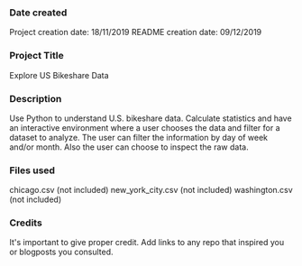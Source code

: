 ### Date created

Project creation date: 18/11/2019
README creation date:  09/12/2019

### Project Title
Explore US Bikeshare Data

### Description
Use Python to understand U.S. bikeshare data. Calculate statistics and have an
interactive environment where a user chooses the data and filter for a dataset
to analyze. The user can filter the information by day of week and/or month.
Also the user can choose to inspect the raw data.

### Files used
chicago.csv (not included)
new_york_city.csv (not included)
washington.csv (not included)

### Credits
It's important to give proper credit. Add links to any repo that inspired you or blogposts you consulted.
